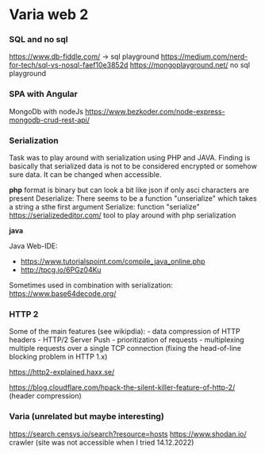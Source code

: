 # Varia web 2

### SQL and no sql 
https://www.db-fiddle.com/  -> sql playground
https://medium.com/nerd-for-tech/sql-vs-nosql-faef10e3852d
https://mongoplayground.net/  no sql playground


### SPA with Angular 

MongoDb with nodeJs
https://www.bezkoder.com/node-express-mongodb-crud-rest-api/


### Serialization

Task was to play around with serialization using PHP and JAVA. 
Finding is basically that serialized data is not to be considered encrypted or somehow sure data. It can be changed when accessible. 

**php**
format is binary but can look a bit like json if only asci characters are present
Deserialize:  There seems to be a function "unserialize" which takes a string a sthe first argument
Serialize: function "serialize"
https://serializededitor.com/  tool to play around with php serialization



**java**

Java Web-IDE: 
- https://www.tutorialspoint.com/compile_java_online.php  
- http://tpcg.io/6PGz04Ku 



Sometimes used in combination with serialization: https://www.base64decode.org/


### HTTP 2

Some of the main features  (see wikipdia): 
    - data compression of HTTP headers
    - HTTP/2 Server Push
    - prioritization of requests
    - multiplexing multiple requests over a single TCP connection (fixing the head-of-line blocking problem in HTTP 1.x)

https://http2-explained.haxx.se/

https://blog.cloudflare.com/hpack-the-silent-killer-feature-of-http-2/  (header compression)


### Varia (unrelated but maybe interesting)
https://search.censys.io/search?resource=hosts 
https://www.shodan.io/   crawler (site was not accessible when I tried 14.12.2022)